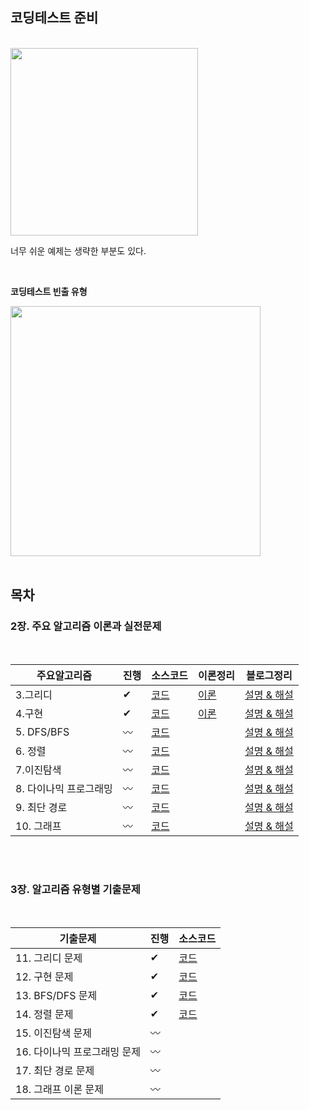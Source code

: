 ## 코딩테스트 준비
</br>
<img src = "https://user-images.githubusercontent.com/42762236/101512360-42125800-39be-11eb-9bcf-86173de1dada.png" width="300px">


너무 쉬운 예제는 생략한 부분도 있다.

</br>

**코딩테스트 빈출 유형**

<img src = "https://user-images.githubusercontent.com/42762236/113508081-fe54e700-9588-11eb-8bc3-79432665aec0.png" width="400px">


</br>
</br>

## 목차

### **2장. 주요 알고리즘 이론과 실전문제**

</br>

| 주요알고리즘     | 진행|  소스코드   |  이론정리    |  블로그정리  |
| ---- | ---- | ---- | ---- | ---- |
|   3.그리디   | ✔ |  [코드](https://github.com/Youngminah/thisiscodingtest/tree/master/2장.주요알고리즘이론/03.그리디)   |    [이론](https://github.com/Youngminah/thisiscodingtest/blob/master/2%EC%9E%A5.%EC%A3%BC%EC%9A%94%EC%95%8C%EA%B3%A0%EB%A6%AC%EC%A6%98%EC%9D%B4%EB%A1%A0/03.%EA%B7%B8%EB%A6%AC%EB%94%94/Readme.md)   |    [설명 & 해설](https://cau-meng2.tistory.com/70?category=826666)    |
|  4.구현  | ✔ |  [코드](https://github.com/Youngminah/thisiscodingtest/tree/master/2장.주요알고리즘이론/04.구현)    |   [이론](https://github.com/Youngminah/thisiscodingtest/blob/master/2%EC%9E%A5.%EC%A3%BC%EC%9A%94%EC%95%8C%EA%B3%A0%EB%A6%AC%EC%A6%98%EC%9D%B4%EB%A1%A0/04.%EA%B5%AC%ED%98%84/Readme.md)   |  [설명 & 해설](https://cau-meng2.tistory.com/73?category=826666)    |
| 5. DFS/BFS| 〰 | [코드](https://github.com/Youngminah/thisiscodingtest/tree/master/2장.주요알고리즘이론/05.DFSBFS)  |      |  [설명 & 해설](https://cau-meng2.tistory.com/75?category=826666)    |
|  6. 정렬  |  〰 |  [코드](https://github.com/Youngminah/thisiscodingtest/tree/master/2장.주요알고리즘이론/06.정렬)   |         |   [설명 & 해설](https://cau-meng2.tistory.com/76?category=826666) |
| 7.이진탐색 |  〰 | [코드](https://github.com/Youngminah/thisiscodingtest/tree/master/2장.주요알고리즘이론/07.이진탐색)|      |  [설명 & 해설](https://cau-meng2.tistory.com/77?category=826666)   |
|  8. 다이나믹 프로그래밍  | 〰 |  [코드](https://github.com/Youngminah/thisiscodingtest/tree/master/2장.주요알고리즘이론/08.다이나믹)|      |    [설명 & 해설](https://cau-meng2.tistory.com/95?category=826666)|
|   9. 최단 경로   |  〰 | [코드](https://github.com/Youngminah/thisiscodingtest/tree/master/2장.주요알고리즘이론/09.최단경로)|      |   [설명 & 해설](https://cau-meng2.tistory.com/96?category=826666)|
|   10. 그래프  |  〰 | [코드](https://github.com/Youngminah/thisiscodingtest/tree/master/2장.주요알고리즘이론/10.그래프이론)|      |   [설명 & 해설](https://cau-meng2.tistory.com/97?category=826666)|




</br>
</br>

### **3장. 알고리즘 유형별 기출문제**

</br>

|  기출문제                     |  진행  |소스코드 |
| ---------------------------- |  ---- |------- |
| 11. 그리디 문제               |  ✔ | [코드](https://github.com/Youngminah/thisiscodingtest/tree/master/3%EC%9E%A5.%EC%95%8C%EA%B3%A0%EB%A6%AC%EC%A6%98%EC%9C%A0%ED%98%95%EB%B3%84%EA%B8%B0%EC%B6%9C%EB%AC%B8%EC%A0%9C/11.%EA%B7%B8%EB%A6%AC%EB%94%94%EB%AC%B8%EC%A0%9C)        |
| 12. 구현 문제                 |   ✔ |  [코드](https://github.com/Youngminah/thisiscodingtest/tree/master/3장.알고리즘유형별기출문제/12.구현문제)|
| 13. BFS/DFS 문제              |  ✔ | [코드](https://github.com/Youngminah/thisiscodingtest/tree/master/3장.알고리즘유형별기출문제/13.BFS/DFS문제) |
| 14. 정렬 문제                 |  ✔ | [코드](https://github.com/Youngminah/thisiscodingtest/tree/master/3장.알고리즘유형별기출문제/13.BFS/DFS문제)|
| 15. 이진탐색 문제              |  〰 |        |
| 16. 다이나믹 프로그래밍 문제     |  〰 |        |
| 17. 최단 경로 문제             |  〰 |        |
| 18. 그래프 이론 문제            |  〰 |        |

